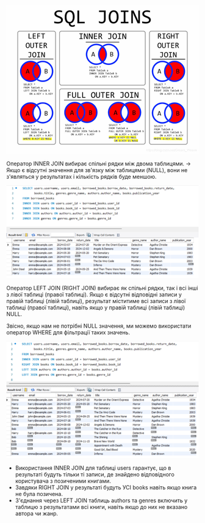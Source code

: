 ![SQL joins](./join.png)

Оператор INNER JOIN вибирає спільні рядки між двома таблицями. -> Якщо є відсутні значення для зв'язку між таблицями (NULL), вони не з'являться у результатах і кількість рядків буде меншою.

![inner_join](./inner_join.png)

Оператор LEFT JOIN (RIGHT JOIN) вибирає як спільні рядки, так і всі інші з лівої таблиці (правої таблиці). Якщо є відсутні відповідні записи у правій таблиці (лівій таблиці), результат міститиме всі записи з лівої таблиці (правої таблиці), навіть якщо у правій таблиці (лівій таблиці) NULL.

Звісно, якщо нам не потрібні NULL значення, ми можемо використати оператор WHERE для фільтрації таких значень.

![inner_left_right_joins](./p2_joined_tables.png)

* Використання INNER JOIN для таблиці users гарантує, що в результаті будуть тільки ті записи, де знайдено відповідного користувача з позиченими книгами.
* Завдяки RIGHT JOIN у результаті будуть УСІ books навіть якщо книга не була позичена.
* З'єднання через LEFT JOIN таблиць authors та genres включить у таблицю з результатами всі книги, навіть якщо до них не вказано автора чи жанр.
